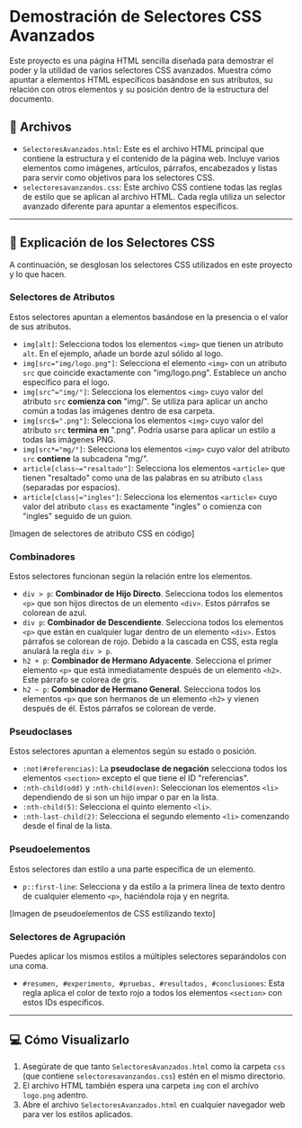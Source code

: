 


# Demostración de Selectores CSS Avanzados

Este proyecto es una página HTML sencilla diseñada para demostrar el poder y la utilidad de varios selectores CSS avanzados. Muestra cómo apuntar a elementos HTML específicos basándose en sus atributos, su relación con otros elementos y su posición dentro de la estructura del documento.

## 📄 Archivos

* `SelectoresAvanzados.html`: Este es el archivo HTML principal que contiene la estructura y el contenido de la página web. Incluye varios elementos como imágenes, artículos, párrafos, encabezados y listas para servir como objetivos para los selectores CSS.
* `selectoresavanzandos.css`: Este archivo CSS contiene todas las reglas de estilo que se aplican al archivo HTML. Cada regla utiliza un selector avanzado diferente para apuntar a elementos específicos.

---

## 🚀 Explicación de los Selectores CSS

A continuación, se desglosan los selectores CSS utilizados en este proyecto y lo que hacen.

### **Selectores de Atributos**

Estos selectores apuntan a elementos basándose en la presencia o el valor de sus atributos.

* `img[alt]`: Selecciona todos los elementos `<img>` que tienen un atributo `alt`. En el ejemplo, añade un borde azul sólido al logo.
* `img[src="img/logo.png"]`: Selecciona el elemento `<img>` con un atributo `src` que coincide exactamente con "img/logo.png". Establece un ancho específico para el logo.
* `img[src^="img/"]`: Selecciona los elementos `<img>` cuyo valor del atributo `src` **comienza con** "img/". Se utiliza para aplicar un ancho común a todas las imágenes dentro de esa carpeta.
* `img[src$=".png"]`: Selecciona los elementos `<img>` cuyo valor del atributo `src` **termina en** ".png". Podría usarse para aplicar un estilo a todas las imágenes PNG.
* `img[src*="mg/"]`: Selecciona los elementos `<img>` cuyo valor del atributo `src` **contiene** la subcadena "mg/".
* `article[class~="resaltado"]`: Selecciona los elementos `<article>` que tienen "resaltado" como una de las palabras en su atributo `class` (separadas por espacios).
* `article[class|="ingles"]`: Selecciona los elementos `<article>` cuyo valor del atributo `class` es exactamente "ingles" o comienza con "ingles" seguido de un guion.

[Imagen de selectores de atributo CSS en código]

### **Combinadores**

Estos selectores funcionan según la relación entre los elementos.

* `div > p`: **Combinador de Hijo Directo**. Selecciona todos los elementos `<p>` que son hijos directos de un elemento `<div>`. Estos párrafos se colorean de azul.
* `div p`: **Combinador de Descendiente**. Selecciona todos los elementos `<p>` que están en cualquier lugar dentro de un elemento `<div>`. Estos párrafos se colorean de rojo. Debido a la cascada en CSS, esta regla anulará la regla `div > p`.
* `h2 + p`: **Combinador de Hermano Adyacente**. Selecciona el primer elemento `<p>` que está inmediatamente después de un elemento `<h2>`. Este párrafo se colorea de gris.
* `h2 ~ p`: **Combinador de Hermano General**. Selecciona todos los elementos `<p>` que son hermanos de un elemento `<h2>` y vienen después de él. Estos párrafos se colorean de verde.

### **Pseudoclases**

Estos selectores apuntan a elementos según su estado o posición.

* `:not(#referencias)`: La **pseudoclase de negación** selecciona todos los elementos `<section>` excepto el que tiene el ID "referencias".
* `:nth-child(odd)` y `:nth-child(even)`: Seleccionan los elementos `<li>` dependiendo de si son un hijo impar o par en la lista.
* `:nth-child(5)`: Selecciona el quinto elemento `<li>`.
* `:nth-last-child(2)`: Selecciona el segundo elemento `<li>` comenzando desde el final de la lista.

### **Pseudoelementos**

Estos selectores dan estilo a una parte específica de un elemento.

* `p::first-line`: Selecciona y da estilo a la primera línea de texto dentro de cualquier elemento `<p>`, haciéndola roja y en negrita.

[Imagen de pseudoelementos de CSS estilizando texto]

### **Selectores de Agrupación**

Puedes aplicar los mismos estilos a múltiples selectores separándolos con una coma.

* `#resumen, #experimento, #pruebas, #resultados, #conclusiones`: Esta regla aplica el color de texto rojo a todos los elementos `<section>` con estos IDs específicos.

---

## 💻 Cómo Visualizarlo

1.  Asegúrate de que tanto `SelectoresAvanzados.html` como la carpeta `css` (que contiene `selectoresavanzandos.css`) estén en el mismo directorio.
2.  El archivo HTML también espera una carpeta `img` con el archivo `logo.png` adentro.
3.  Abre el archivo `SelectoresAvanzados.html` en cualquier navegador web para ver los estilos aplicados.